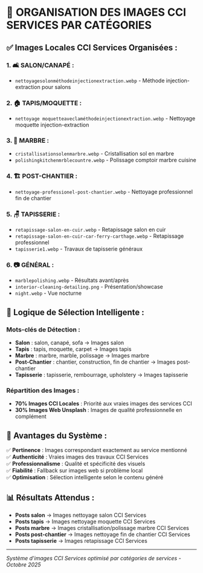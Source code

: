 # 🏢 ORGANISATION DES IMAGES CCI SERVICES PAR CATÉGORIES

## ✅ **Images Locales CCI Services Organisées** :

### **1. 🛋️ SALON/CANAPÉ** :
- `nettoyagesolonméthodeinjectionextraction.webp` - Méthode injection-extraction pour salons

### **2. 🏠 TAPIS/MOQUETTE** :
- `nettoyage moquetteaveclaméthodeinjectionextraction.webp` - Nettoyage moquette injection-extraction

### **3. 💎 MARBRE** :
- `cristallisationsolenmarbre.webp` - Cristallisation sol en marbre
- `polishingkitchenmrblecountre.webp` - Polissage comptoir marbre cuisine

### **4. 🏗️ POST-CHANTIER** :
- `nettoyage-professionel-post-chantier.webp` - Nettoyage professionnel fin de chantier

### **5. 🪑 TAPISSERIE** :
- `retapissage-salon-en-cuir.webp` - Retapissage salon en cuir
- `retapissage-salon-en-cuir-car-ferry-carthage.webp` - Retapissage professionnel
- `tapisserie1.webp` - Travaux de tapisserie généraux

### **6. 📷 GÉNÉRAL** :
- `marblepolishing.webp` - Résultats avant/après
- `interior-cleaning-detailing.png` - Présentation/showcase
- `night.webp` - Vue nocturne

## 🎯 **Logique de Sélection Intelligente** :

### **Mots-clés de Détection** :
- **Salon** : salon, canapé, sofa → Images salon
- **Tapis** : tapis, moquette, carpet → Images tapis  
- **Marbre** : marbre, marble, polissage → Images marbre
- **Post-Chantier** : chantier, construction, fin de chantier → Images post-chantier
- **Tapisserie** : tapisserie, rembourrage, upholstery → Images tapisserie

### **Répartition des Images** :
- **70% Images CCI Locales** : Priorité aux vraies images des services CCI
- **30% Images Web Unsplash** : Images de qualité professionnelle en complément

## 🚀 **Avantages du Système** :

✅ **Pertinence** : Images correspondant exactement au service mentionné  
✅ **Authenticité** : Vraies images des travaux CCI Services  
✅ **Professionnalisme** : Qualité et spécificité des visuels  
✅ **Fiabilité** : Fallback sur images web si problème local  
✅ **Optimisation** : Sélection intelligente selon le contenu généré  

## 📊 **Résultats Attendus** :

- **Posts salon** → Images nettoyage salon CCI Services
- **Posts tapis** → Images nettoyage moquette CCI Services  
- **Posts marbre** → Images cristallisation/polissage marbre CCI Services
- **Posts post-chantier** → Images nettoyage fin de chantier CCI Services
- **Posts tapisserie** → Images retapissage CCI Services

---
*Système d'images CCI Services optimisé par catégories de services - Octobre 2025*